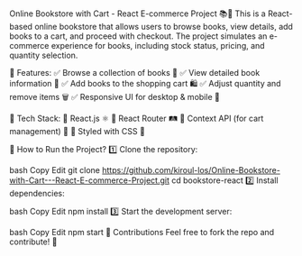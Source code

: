 Online Bookstore with Cart - React E-commerce Project 📚🛒
This is a React-based online bookstore that allows users to browse books, view details, add books to a cart, and proceed with checkout. The project simulates an e-commerce experience for books, including stock status, pricing, and quantity selection.

🔹 Features:
✅ Browse a collection of books 📖
✅ View detailed book information 📝
✅ Add books to the shopping cart 🛍️
✅ Adjust quantity and remove items 🗑️
✅ Responsive UI for desktop & mobile 📱

🔹 Tech Stack:
🔹 React.js ⚛️
🔹 React Router 🛤️
🔹 Context API (for cart management) 🛒
🔹 Styled with CSS 🎨

🔹 How to Run the Project?
1️⃣ Clone the repository:

bash
Copy
Edit
git clone https://github.com/kiroul-los/Online-Bookstore-with-Cart---React-E-commerce-Project.git
cd bookstore-react
2️⃣ Install dependencies:

bash
Copy
Edit
npm install
3️⃣ Start the development server:

bash
Copy
Edit
npm start
🔹 Contributions
Feel free to fork the repo and contribute! 🚀

